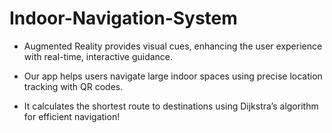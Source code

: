 # Indoor-Navigation-System
- Augmented Reality provides visual cues, enhancing the user 
experience with real-time, interactive guidance.

- Our app helps users navigate large indoor spaces using 
precise location tracking with QR codes.

- It calculates the shortest route to destinations using Dijkstra’s 
algorithm for efficient navigation!

